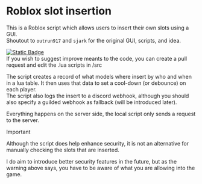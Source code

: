 # Roblox slot insertion
 This is a Roblox script which allows users to insert their own slots using a GUI. \
 Shoutout to `outrun917` and `sjark` for the original GUI, scripts, and idea.

[![Static Badge](https://img.shields.io/badge/download_rbxm-here?style=for-the-badge&color=blue)](https%3A%2F%2Fgithub.com%2FHypurrnating%2FRoblox-slot-insertion%2Fraw%2Fmain%2FSlotInserter.rbxm) \
If you wish to suggest improve meants to the code, you can create a pull request and edit the .lua scripts in /src

 The script creates a record of what models where insert by who and when in a lua table. It then uses that data to set a cool-down (or debounce) on each player. \
 The script also logs the insert to a discord webhook, although you should also specify a guilded webhook as fallback (will be introduced later).

 Everything happens on the server side, the local script only sends a request to the server.

 > [!IMPORTANT]
 > Although the script does help enhance security, it is not an alternative for manually checking the slots that are inserted.
 
 I do aim to introduce better security features in the future, but as the warning above says, you have to be aware of what you are allowing into the game.
